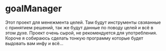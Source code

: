 # goalManager
Этот проект для менежмента целей. Там будут инструменты свзяанные с принятием решений, так же будут данные по поводу целей и всё в этом духе. Проект очень сырой, не рекомендуется для употребления. Короче я собираюсь сделать тонкую программу которые будет выдовать вам инфу и всё...
